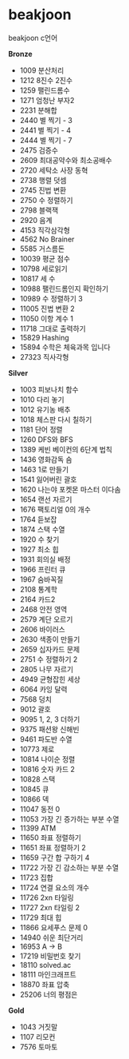 # beakjoon
beakjoon c언어

**Bronze**

- 1009  분산처리
- 1212  8진수 2진수
- 1259  팰린드롬수
- 1271  엄청난 부자2
- 2231  분해합
- 2440  별 찍기 - 3
- 2441  별 찍기 - 4
- 2444  별 찍기 - 7
- 2475  검증수
- 2609  최대공약수와 최소공배수
- 2720  세탁소 사장 동혁
- 2738  행렬 덧셈
- 2745  진법 변환
- 2750  수 정렬하기
- 2798  블랙잭
- 2920  음계
- 4153  직각삼각형
- 4562  No Brainer
- 5585  거스름돈
- 10039 평균 점수
- 10798 세로읽기
- 10817 세 수
- 10988 팰린드롬인지 확인하기
- 10989 수 정렬하기 3
- 11005 진법 변환 2
- 11050 이항 계수 1
- 11718 그대로 출력하기
- 15829 Hashing
- 15894 수학은 체육과목 입니다
- 27323 직사각형


**Silver**

- 1003  피보나치 함수
- 1010  다리 놓기
- 1012  유기농 배추
- 1018  체스판 다시 칠하기
- 1181  단어 정렬
- 1260  DFS와 BFS
- 1389  케빈 베이컨의 6단계 법칙
- 1436  영화감독 숌
- 1463  1로 만들기
- 1541  잃어버린 괄호
- 1620  나는야 포켓몬 마스터 이다솜
- 1654  랜선 자르기
- 1676  팩토리얼 0의 개수
- 1764  듣보잡
- 1874  스택 수열
- 1920  수 찾기
- 1927  최소 힙
- 1931  회의실 배정
- 1966  프린터 큐
- 1967  숨바꼭질
- 2108  통계학
- 2164  카드2
- 2468  안전 영역
- 2579  계단 오르기
- 2606  바이러스
- 2630  색종이 만들기
- 2659  십자카드 문제
- 2751  수 정렬하기 2
- 2805  나무 자르기
- 4949  균형잡힌 세상
- 6064  카잉 달력
- 7568  덩치
- 9012  괄호
- 9095  1, 2, 3 더하기
- 9375  패션왕 신해빈
- 9461  파도반 수열
- 10773 제로
- 10814 나이순 정렬
- 10816 숫자 카드 2
- 10828 스택
- 10845 큐
- 10866 덱
- 11047 동전 0
- 11053 가장 긴 증가하는 부분 수열
- 11399 ATM
- 11650 좌표 정렬하기
- 11651 좌표 정렬하기 2
- 11659 구간 합 구하기 4
- 11722 가장 긴 감소하는 부분 수열
- 11723 집합
- 11724 연결 요소의 개수
- 11726 2xn 타일링
- 11727 2xn 타일링 2
- 11729 최대 힙
- 11866 요세푸스 문제 0
- 14940 쉬운 최단거리
- 16953 A -> B
- 17219 비밀번호 찾기
- 18110 solved.ac
- 18111 마인크래프트
- 18870 좌표 압축
- 25206 너의 평점은


**Gold**

- 1043  거짓말
- 1107  리모컨
- 7576  토마토